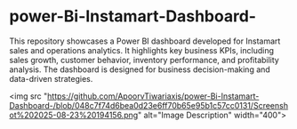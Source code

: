 # power-Bi-Instamart-Dashboard-
This repository showcases a Power BI dashboard developed for Instamart sales and operations analytics. It highlights key business KPIs, including sales growth, customer behavior, inventory performance, and profitability analysis. The dashboard is designed for business decision-making and data-driven strategies.


<img src "https://github.com/ApoorvTiwariaxis/power-Bi-Instamart-Dashboard-/blob/048c7f74d6bea0d23e6ff70b65e95b1c57cc0131/Screenshot%202025-08-23%20194156.png" alt="Image Description" width="400">

